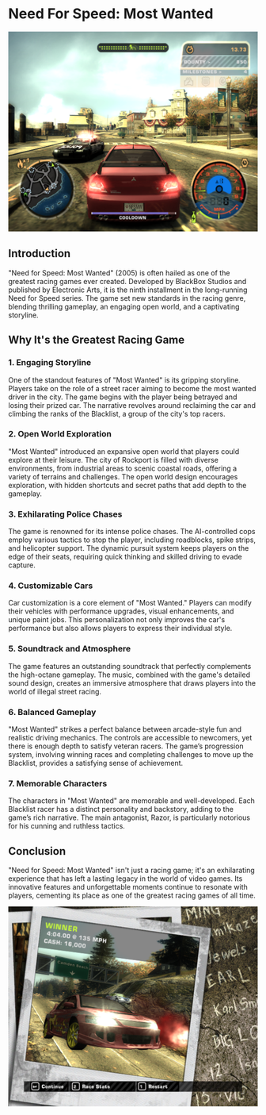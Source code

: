 # Need For Speed: Most Wanted 
![Project Image](../assets/CopCouldNotCareLess.jpg)

## Introduction
"Need for Speed: Most Wanted" (2005) is often hailed as one of the greatest racing games ever created. Developed by BlackBox Studios and published by Electronic Arts, it is the ninth installment in the long-running Need for Speed series. The game set new standards in the racing genre, blending thrilling gameplay, an engaging open world, and a captivating storyline.

## Why It's the Greatest Racing Game
### 1. **Engaging Storyline**
One of the standout features of "Most Wanted" is its gripping storyline. Players take on the role of a street racer aiming to become the most wanted driver in the city. The game begins with the player being betrayed and losing their prized car. The narrative revolves around reclaiming the car and climbing the ranks of the Blacklist, a group of the city's top racers.

### 2. **Open World Exploration**
"Most Wanted" introduced an expansive open world that players could explore at their leisure. The city of Rockport is filled with diverse environments, from industrial areas to scenic coastal roads, offering a variety of terrains and challenges. The open world design encourages exploration, with hidden shortcuts and secret paths that add depth to the gameplay.

### 3. **Exhilarating Police Chases**
The game is renowned for its intense police chases. The AI-controlled cops employ various tactics to stop the player, including roadblocks, spike strips, and helicopter support. The dynamic pursuit system keeps players on the edge of their seats, requiring quick thinking and skilled driving to evade capture.

### 4. **Customizable Cars**
Car customization is a core element of "Most Wanted." Players can modify their vehicles with performance upgrades, visual enhancements, and unique paint jobs. This personalization not only improves the car's performance but also allows players to express their individual style.

### 5. **Soundtrack and Atmosphere**
The game features an outstanding soundtrack that perfectly complements the high-octane gameplay. The music, combined with the game's detailed sound design, creates an immersive atmosphere that draws players into the world of illegal street racing.

### 6. **Balanced Gameplay**
"Most Wanted" strikes a perfect balance between arcade-style fun and realistic driving mechanics. The controls are accessible to newcomers, yet there is enough depth to satisfy veteran racers. The game’s progression system, involving winning races and completing challenges to move up the Blacklist, provides a satisfying sense of achievement.

### 7. **Memorable Characters**
The characters in "Most Wanted" are memorable and well-developed. Each Blacklist racer has a distinct personality and backstory, adding to the game’s rich narrative. The main antagonist, Razor, is particularly notorious for his cunning and ruthless tactics.

## Conclusion
"Need for Speed: Most Wanted" isn't just a racing game; it's an exhilarating experience that has left a lasting legacy in the world of video games. Its innovative features and unforgettable moments continue to resonate with players, cementing its place as one of the greatest racing games of all time.

![Detail Image](../assets/MeAndBro.png)
